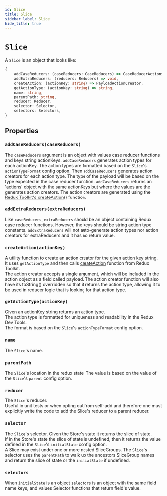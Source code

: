 ```yaml
---
id: Slice
title: Slice
sidebar_label: Slice
hide_title: true
---
```


# `Slice`

A `Slice` is an object that looks like:

```ts
{
    addCaseReducers: (caseReducers: CaseReducers) => CaseReducerActions,
    addExtraReducers: (reducers: Reducers) => void,
    createAction: (actionKey: string) => PayloadActionCreator;
    getActionType: (actionKey: string) => string,
    name: string,
    parentPath: string,
    reducer: Reducer,
    selector: Selector,
    selectors: Selectors,
}
```

## Properties

### `addCaseReducers(caseReducers)`

The `caseReducers` argument is an object with values case reducer functions and keys string actionKeys.
`addCaseReducers` generates action types for each actionKey.
The action types are formatted based on the `Slice`'s `actionTypeFormat` config option.
Then `addCaseReducers` generates action creators for each action type.
The type of the payload will be based on the type expected in the case reducer function.
`addCaseReducers` returns an 'actions' object with the same actionKeys but where the values are the generates action creators.
The action creators are generated using the <a href="https://redux-toolkit.js.org/api/createAction" target="_blank">Redux Toolkit's createAction()</a> function.

### `addExtraReducers(extraReducers)`

Like `caseReducers`, `extraReducers` should be an object containing Redux case reducer functions. However, the keys should be string action type constants.
`addExtraReducers` will not auto-generate action types nor action creators for extraReducers and it has no return value.

### `createAction(actionKey)`

A utility function to create an action creator for the given action key
string.  
It uses `getActionType` and then calls <a href="https://redux-toolkit.js.org/api/createAction" target="_blank">createAction</a> function from Redux Toolkit.  
The action creator accepts a single argument, which will be included
in the action object as a field called payload. The action creator function
will also have its toString() overridden so that it returns the action type,
allowing it to be used in reducer logic that is looking for that action type.

### `getActionType(actionKey)`

Given an actionKey string returns an action type.  
The action type is formatted for uniqueness and readability in the Redux Dev Tools.  
The format is based on the `Slice`'s `actionTypeFormat` config option.

### `name`

The `Slice`'s name.

### `parentPath`

The `Slice`'s location in the redux state.
The value is based on the value of the `Slice`'s `parent` config option.

### `reducer`

The `Slice`'s reducer.  
Useful in unit tests or when opting out from self-add and therefore one must
explicitly write the code to add the Slice's reducer to a parent reducer.

### `selector`

The `Slice`'s selector.
Given the Store's state it returns the slice of state.  
If in the Store's state the slice of state is undefined,
then it returns the value defined in the `Slice`'s `initialState` config option.  
A Slice may exist under one or more nested SliceGroups.
The `Slice`'s selector uses the `parentPath` to walk up the ancestors SliceGroup names and return the slice of state or the `initialState` if undefined.

### `selectors`

When `initialState` is an object `selectors` is an object with the same
field name keys, and values Selector functions that return field's value.
